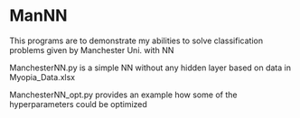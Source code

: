 # ManNN

This programs are to demonstrate my abilities to solve classification problems given by Manchester Uni. with NN

ManchesterNN.py is a simple NN without any hidden layer based on data in Myopia_Data.xlsx

ManchesterNN_opt.py provides an example how some of the hyperparameters could be optimized